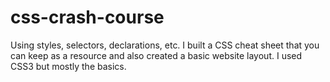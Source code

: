 # css-crash-course

Using styles, selectors, declarations, etc. I built a CSS cheat sheet that you can keep as a resource and also created a basic website layout. I used CSS3 but mostly the basics.
